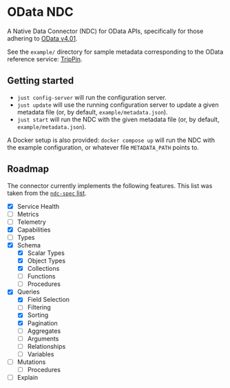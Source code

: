 # OData NDC

A Native Data Connector (NDC) for OData APIs, specifically for those adhering
to [OData v4.01](https://docs.oasis-open.org/odata/odata/v4.01/).

See the `example/` directory for sample metadata corresponding to the OData
reference service: [TripPin](https://services.odata.org/V4/TripPinServiceRW).

## Getting started

* `just config-server` will run the configuration server.
* `just update` will use the running configuration server to update a given
  metadata file (or, by default, `example/metadata.json`).
* `just start` will run the NDC with the given metadata file (or, by default,
  `example/metadata.json`).

A Docker setup is also provided: `docker compose up` will run the NDC with the
example configuration, or whatever file `METADATA_PATH` points to.

## Roadmap

The connector currently implements the following features. This list was taken
from the [`ndc-spec` list](https://hasura.github.io/ndc-spec).

- [X] Service Health
- [ ] Metrics
- [ ] Telemetry
- [X] Capabilities
- [ ] Types
- [X] Schema
    - [X] Scalar Types
    - [X] Object Types
    - [X] Collections
    - [ ] Functions
    - [ ] Procedures
- [X] Queries
    - [X] Field Selection
    - [ ] Filtering
    - [X] Sorting
    - [X] Pagination
    - [ ] Aggregates
    - [ ] Arguments
    - [ ] Relationships
    - [ ] Variables
- [ ] Mutations
    - [ ] Procedures
- [ ] Explain
